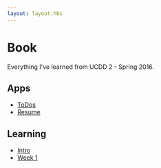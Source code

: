 ```yaml
---
layout: layout.hbs
---
```


# Book

Everything I've learned from UCDD 2 - Spring 2016.

## Apps
* [ToDos](apps/todos/)
* [Resume](apps/resume/)

## Learning
* [Intro](learning/intro)
* [Week 1](learning/week1)
